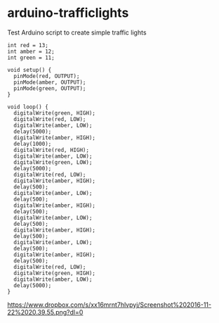 # arduino-trafficlights
Test Arduino script to create simple traffic lights

    int red = 13;
    int amber = 12;
    int green = 11;
    
    void setup() {
      pinMode(red, OUTPUT);
      pinMode(amber, OUTPUT);
      pinMode(green, OUTPUT);
    }
    
    void loop() {
      digitalWrite(green, HIGH);
      digitalWrite(red, LOW);
      digitalWrite(amber, LOW);  
      delay(5000);
      digitalWrite(amber, HIGH);
      delay(1000);
      digitalWrite(red, HIGH);
      digitalWrite(amber, LOW);
      digitalWrite(green, LOW);  
      delay(5000);
      digitalWrite(red, LOW);  
      digitalWrite(amber, HIGH);
      delay(500);
      digitalWrite(amber, LOW);
      delay(500);
      digitalWrite(amber, HIGH);
      delay(500);
      digitalWrite(amber, LOW);
      delay(500);
      digitalWrite(amber, HIGH);
      delay(500);
      digitalWrite(amber, LOW);
      delay(500);
      digitalWrite(amber, HIGH);
      delay(500);
      digitalWrite(red, LOW);
      digitalWrite(green, HIGH);
      digitalWrite(amber, LOW);
      delay(5000);
    }
    
    
https://www.dropbox.com/s/xx16mrnt7hlvpyj/Screenshot%202016-11-22%2020.39.55.png?dl=0
